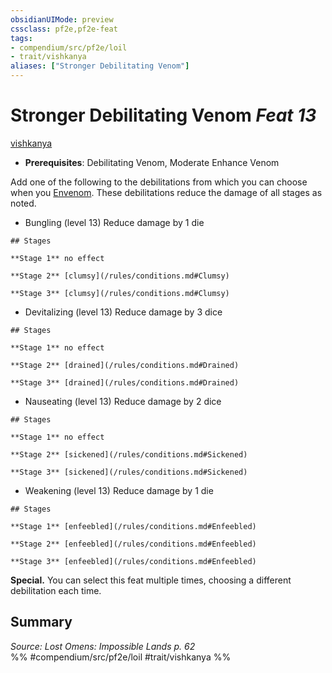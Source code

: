 ```yaml
---
obsidianUIMode: preview
cssclass: pf2e,pf2e-feat
tags:
- compendium/src/pf2e/loil
- trait/vishkanya
aliases: ["Stronger Debilitating Venom"]
---
```

# Stronger Debilitating Venom  *Feat 13*  
[vishkanya](/rules/traits/vishkanya-loil.md)  

- **Prerequisites**: Debilitating Venom, Moderate Enhance Venom

Add one of the following to the debilitations from which you can choose when you [Envenom](/rules/actions/envenom-loil.md). These debilitations reduce the damage of all stages as noted.

- Bungling (level 13) Reduce damage by 1 die

```ad-inline-affliction
## Stages

**Stage 1** no effect

**Stage 2** [clumsy](/rules/conditions.md#Clumsy)

**Stage 3** [clumsy](/rules/conditions.md#Clumsy)
```

- Devitalizing (level 13) Reduce damage by 3 dice

```ad-inline-affliction
## Stages

**Stage 1** no effect

**Stage 2** [drained](/rules/conditions.md#Drained)

**Stage 3** [drained](/rules/conditions.md#Drained)
```

- Nauseating (level 13) Reduce damage by 2 dice

```ad-inline-affliction
## Stages

**Stage 1** no effect

**Stage 2** [sickened](/rules/conditions.md#Sickened)

**Stage 3** [sickened](/rules/conditions.md#Sickened)
```

- Weakening (level 13) Reduce damage by 1 die

```ad-inline-affliction
## Stages

**Stage 1** [enfeebled](/rules/conditions.md#Enfeebled)

**Stage 2** [enfeebled](/rules/conditions.md#Enfeebled)

**Stage 3** [enfeebled](/rules/conditions.md#Enfeebled)
```

**Special.** You can select this feat multiple times, choosing a different debilitation each time.

## Summary

*Source: Lost Omens: Impossible Lands p. 62*  
%% #compendium/src/pf2e/loil #trait/vishkanya %%
